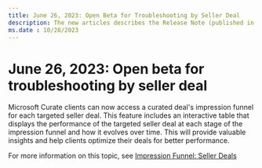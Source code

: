 ```yaml
---
title: June 26, 2023: Open Beta for Troubleshooting by Seller Deal
description: The new articles describes the Release Note (published in 26th of June, 2023) that talks about the latest updates. The note explains the open beta for troubleshooting.
ms.date : 10/28/2023
---
```


# June 26, 2023: Open beta for troubleshooting by seller deal

Microsoft Curate clients can now access a curated deal's impression funnel for each targeted seller deal. This feature includes an interactive table that displays the performance of the targeted seller deal at each stage of the impression funnel and how it evolves over time. This will provide valuable insights and help clients optimize their deals for better performance.

For more information on this topic, see [Impression Funnel: Seller Deals](impression-funnel-seller-deals-curate.md)
